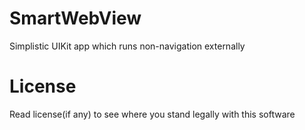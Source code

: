 # SmartWebView
Simplistic UIKit app which runs non-navigation externally

# License
Read license(if any) to see where you stand legally with this software

